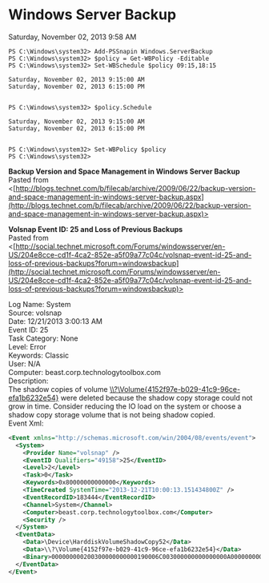 ﻿# Windows Server Backup

Saturday, November 02, 2013
9:58 AM

```Text
PS C:\Windows\system32> Add-PSSnapin Windows.ServerBackup
PS C:\Windows\system32> $policy = Get-WBPolicy -Editable
PS C:\Windows\system32> Set-WBSchedule $policy 09:15,18:15

Saturday, November 02, 2013 9:15:00 AM
Saturday, November 02, 2013 6:15:00 PM


PS C:\Windows\system32> $policy.Schedule

Saturday, November 02, 2013 9:15:00 AM
Saturday, November 02, 2013 6:15:00 PM


PS C:\Windows\system32> Set-WBPolicy $policy
PS C:\Windows\system32>
```

**Backup Version and Space Management in Windows Server Backup**\
Pasted from <[http://blogs.technet.com/b/filecab/archive/2009/06/22/backup-version-and-space-management-in-windows-server-backup.aspx](http://blogs.technet.com/b/filecab/archive/2009/06/22/backup-version-and-space-management-in-windows-server-backup.aspx)>

**Volsnap Event ID: 25 and Loss of Previous Backups**\
Pasted from <[http://social.technet.microsoft.com/Forums/windowsserver/en-US/204e8cce-cd1f-4ca2-852e-a5f09a77c04c/volsnap-event-id-25-and-loss-of-previous-backups?forum=windowsbackup](http://social.technet.microsoft.com/Forums/windowsserver/en-US/204e8cce-cd1f-4ca2-852e-a5f09a77c04c/volsnap-event-id-25-and-loss-of-previous-backups?forum=windowsbackup)>

Log Name:      System\
Source:        volsnap\
Date:          12/21/2013 3:00:13 AM\
Event ID:      25\
Task Category: None\
Level:         Error\
Keywords:      Classic\
User:          N/A\
Computer:      beast.corp.technologytoolbox.com\
Description:\
The shadow copies of volume [\\\\?\\Volume{4152f97e-b029-41c9-96ce-efa1b6232e54}](\\?\Volume{4152f97e-b029-41c9-96ce-efa1b6232e54}) were deleted because the shadow copy storage could not grow in time.  Consider reducing the IO load on the system or choose a shadow copy storage volume that is not being shadow copied.\
Event Xml:

```XML
<Event xmlns="http://schemas.microsoft.com/win/2004/08/events/event">
  <System>
    <Provider Name="volsnap" />
    <EventID Qualifiers="49158">25</EventID>
    <Level>2</Level>
    <Task>0</Task>
    <Keywords>0x80000000000000</Keywords>
    <TimeCreated SystemTime="2013-12-21T10:00:13.151434800Z" />
    <EventRecordID>183444</EventRecordID>
    <Channel>System</Channel>
    <Computer>beast.corp.technologytoolbox.com</Computer>
    <Security />
  </System>
  <EventData>
    <Data>\Device\HarddiskVolumeShadowCopy52</Data>
    <Data>\\?\Volume{4152f97e-b029-41c9-96ce-efa1b6232e54}</Data>
    <Binary>000000000200300000000000190006C003000000000000000A000000000000000000000000000000</Binary>
  </EventData>
</Event>
```
